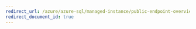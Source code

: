 ```yaml
---
redirect_url: /azure/azure-sql/managed-instance/public-endpoint-overview
redirect_document_id: true
---
```

